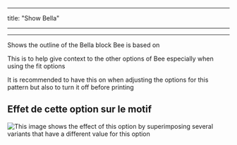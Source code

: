 - - -
title: "Show Bella"
- - -

***

Shows the outline of the Bella block Bee is based on

This is to help give context to the other options of Bee especially when using the fit options

<Note>

It is recommended to have this on when adjusting the options for this pattern but also to turn it off before printing

</Note>

## Effet de cette option sur le motif

![This image shows the effect of this option by superimposing several variants that have a different value for this option](bee_bellaguide_sample.svg "Effect of this option on the pattern")
